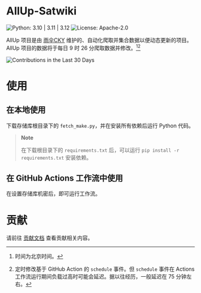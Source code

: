 # AllUp-Satwiki

![Python: 3.10 | 3.11 | 3.12](https://img.shields.io/badge/Python-3.10%20%7C%203.11%20%7C%203.12-python?style=social&logo=python&logoColor=blue) ![License: Apache-2.0](https://img.shields.io/github/license/yusancky/AllUp-Satwiki?style=social)

AllUp 项目是由 [雨伞CKY](https://github.com/yusancky) 维护的、自动化爬取并集合数据以便动态更新的项目。AllUp 项目的数据将于每日 $9$ 时 $26$ 分爬取数据并修改。[^1][^2]

![Contributions in the Last 30 Days](https://repobeats.axiom.co/api/embed/3c013245586cfcc386dd553450db134d7617991c.svg)

# 使用

## 在本地使用

下载存储库根目录下的 `fetch_make.py`，并在安装所有依赖后运行 Python 代码。

> **Note**
> 
> 在下载根目录下的 `requirements.txt` 后，可以运行 `pip install -r requirements.txt` 安装依赖。

## 在 GitHub Actions 工作流中使用

在设置存储库机密后，即可运行工作流。

# 贡献

请前往 [贡献文档](/.github/CONTRIBUTING.md) 查看贡献相关内容。

[^1]: 时间为北京时间。

[^2]: 定时修改基于 GitHub Action 的 `schedule` 事件。但 `schedule` 事件在 Actions 工作流运行期间负载过高时可能会延迟。据以往经历，一般延迟在 75 分钟左右。